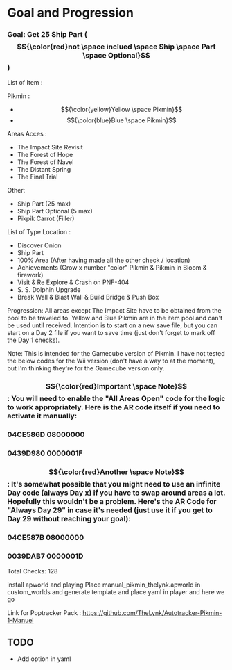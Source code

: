 Goal and Progression
====================
### Goal: Get 25 Ship Part ($${\color{red}not \space inclued \space Ship \space Part \space Optional}$$)

List of Item :

Pikmin :
- $${\color{yellow}Yellow \space Pikmin}$$
- $${\color{blue}Blue \space Pikmin}$$


Areas Acces :
- The Impact Site Revisit
- The Forest of Hope
- The Forest of Navel
- The Distant Spring
- The Final Trial

Other:
- Ship Part (25 max)
- Ship Part Optional (5 max)
- Pikpik Carrot (Filler)

List of Type Location :
- Discover Onion
- Ship Part
- 100% Area (After having made all the other check / location)
- Achievements (Grow x number "color" Pikmin & Pikmin in Bloom & firework)
- Visit & Re Explore & Crash on PNF-404
- S. S. Dolphin Upgrade
- Break Wall & Blast Wall & Build Bridge & Push Box

Progression: All areas except The Impact Site have to be obtained from the pool to be traveled to. Yellow and Blue Pikmin are in the item pool and can't be used until received. Intention is to start on a new save file, but you can start on a Day 2 file if you want to save time (just don't forget to mark off the Day 1 checks). 

Note: This is intended for the Gamecube version of Pikmin. I have not tested the below codes for the Wii version (don't have a way to at the moment), but I'm thinking they're for the Gamecube version only. 

### $${\color{red}Important \space Note}$$ : You will need to enable the "All Areas Open" code for the logic to work appropriately. Here is the AR code itself if you need to activate it manually:

### 04CE586D 08000000 ###
### 0439D980 0000001F ###

### $${\color{red}Another \space Note}$$ : It's somewhat possible that you might need to use an infinite Day code (always Day x) if you have to swap around areas a lot. Hopefully this wouldn't be a problem. Here's the AR Code for "Always Day 29" in case it's needed (just use it if you get to Day 29 without reaching your goal): 

### 04CE587B 08000000 ###
### 0039DAB7 0000001D ###

Total Checks: 128

install apworld and playing 
Place manual_pikmin_thelynk.apworld in custom_worlds and generate template and place yaml in player and here we go

Link for Poptracker Pack : https://github.com/TheLynk/Autotracker-Pikmin-1-Manuel

## TODO 
- Add option in yaml
